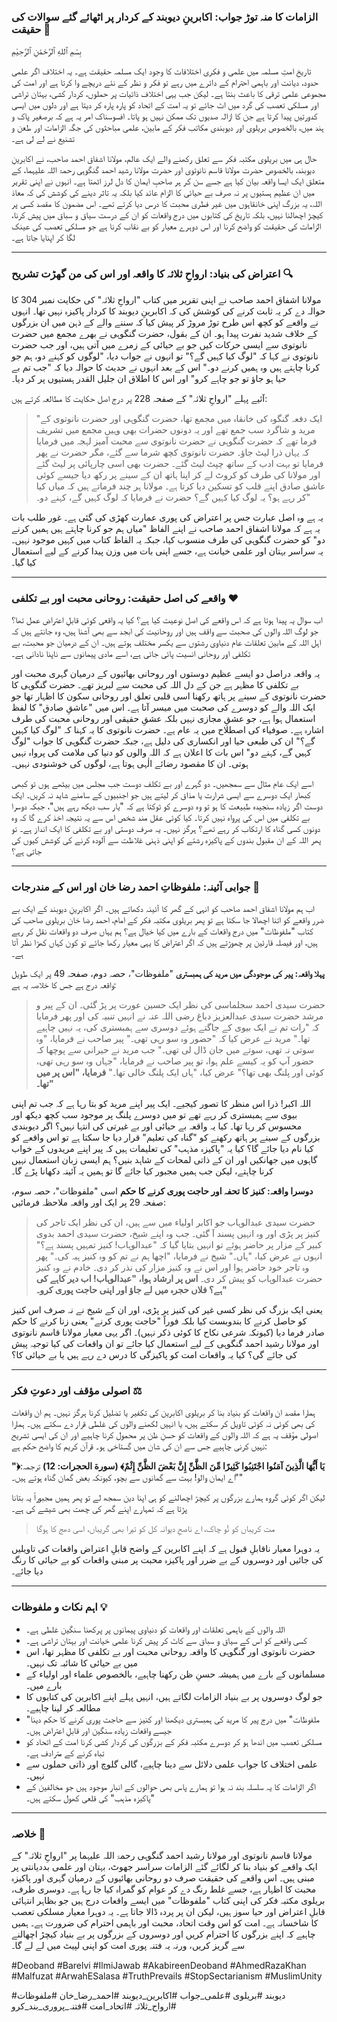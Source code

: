 ### **الزامات کا منہ توڑ جواب: اکابرینِ دیوبند کے کردار پر اٹھائے گئے سوالات کی حقیقت** 📜

بِسْمِ ٱللهِ ٱلرَّحْمَٰنِ ٱلرَّحِيْمِ

تاریخِ امتِ مسلمہ میں علمی و فکری اختلافات کا وجود ایک مسلمہ حقیقت ہے۔ یہ اختلاف اگر علمی حدود، دیانت اور باہمی احترام کے دائرے میں رہے تو فکر و نظر کے نئے دریچے وا کرتا ہے اور امت کی مجموعی علمی ترقی کا باعث بنتا ہے۔ لیکن جب یہی اختلاف ذاتیات پر حملوں، کردار کشی، بہتان تراشی اور مسلکی تعصب کی گرد میں اٹ جائے تو یہ امت کے اتحاد کو پارہ پارہ کر دیتا ہے اور دلوں میں ایسی کدورتیں پیدا کرتا ہے جن کا ازالہ صدیوں تک ممکن نہیں ہو پاتا۔ افسوسناک امر یہ ہے کہ برصغیر پاک و ہند میں، بالخصوص بریلوی اور دیوبندی مکاتب فکر کے مابین، علمی مباحثوں کی جگہ الزامات اور طعن و تشنیع نے لے لی ہے۔

حال ہی میں بریلوی مکتبہ فکر سے تعلق رکھنے والے ایک عالم، مولانا اشفاق احمد صاحب، نے اکابرینِ دیوبند، بالخصوص حضرت مولانا قاسم نانوتوی اور حضرت مولانا رشید احمد گنگوہی رحمۃ اللہ علیہما، کے متعلق ایک ایسا واقعہ بیان کیا ہے جسے سن کر ہر صاحبِ ایمان کا دل لرز اٹھتا ہے۔ انہوں نے اپنی تقریر میں ان عظیم ہستیوں پر نہ صرف بے حیائی کا الزام عائد کیا بلکہ یہ تاثر دینے کی کوشش کی کہ معاذ اللہ، یہ بزرگ اپنی خانقاہوں میں غیر فطری محبت کا درس دیا کرتے تھے۔ اس مضمون کا مقصد کسی پر کیچڑ اچھالنا نہیں، بلکہ تاریخ کی کتابوں میں درج واقعات کو ان کے درست سیاق و سباق میں پیش کرنا، الزامات کی حقیقت کو واضح کرنا اور اس دوہرے معیار کو بے نقاب کرنا ہے جو مسلکی تعصب کی عینک لگا کر اپنایا جاتا ہے۔

---

### **اعتراض کی بنیاد: ارواحِ ثلاثہ کا واقعہ اور اس کی من گھڑت تشریح** 🔍

مولانا اشفاق احمد صاحب نے اپنی تقریر میں کتاب "ارواحِ ثلاثہ" کی حکایت نمبر 304 کا حوالہ دے کر یہ ثابت کرنے کی کوشش کی کہ اکابرینِ دیوبند کا کردار پاکیزہ نہیں تھا۔ انہوں نے واقعے کو کچھ اس طرح توڑ مروڑ کر پیش کیا کہ سننے والے کے ذہن میں ان بزرگوں کے خلاف شدید نفرت پیدا ہو۔ ان کے بقول، حضرت گنگوہی نے بھرے مجمع میں حضرت نانوتوی سے ایسی حرکات کیں جو بے حیائی کے زمرے میں آتی ہیں، اور جب حضرت نانوتوی نے کہا کہ "لوگ کیا کہیں گے؟" تو انہوں نے جواب دیا، "لوگوں کو کہنے دو، ہم جو کرنا چاہتے ہیں وہ ہمیں کرنے دو۔" اس کے بعد انہوں نے حدیث کا حوالہ دیا کہ "جب تم بے حیا ہو جاؤ تو جو چاہے کرو" اور اس کا اطلاق ان جلیل القدر ہستیوں پر کر دیا۔

آئیے پہلے "ارواحِ ثلاثہ" کے صفحہ 228 پر درج اصل حکایت کا مطالعہ کرتے ہیں:

> "ایک دفعہ گنگوہ کی خانقاہ میں مجمع تھا، حضرت گنگوہی اور حضرت نانوتوی کے مرید و شاگرد سب جمع تھے اور یہ دونوں حضرات بھی وہیں مجمع میں تشریف فرما تھے کہ حضرت گنگوہی نے حضرت نانوتوی سے محبت آمیز لہجہ میں فرمایا کہ یہاں ذرا لیٹ جاؤ۔ حضرت نانوتوی کچھ شرما سے گئے، مگر حضرت نے پھر فرمایا تو بہت ادب کے ساتھ چپٹ لیٹ گئے۔ حضرت بھی اسی چارپائی پر لیٹ گئے اور مولانا کی طرف کو کروٹ لے کر اپنا ہاتھ ان کے سینے پر رکھ دیا جیسے کوئی عاشق صادق اپنے قلب کو تسکین دیا کرتا ہے۔ مولانا ہر چند فرماتے ہیں کہ میاں کیا کر رہے ہو؟ یہ لوگ کیا کہیں گے؟ حضرت نے فرمایا کہ لوگ کہیں گے، کہنے دو۔"

یہ ہے وہ اصل عبارت جس پر اعتراض کی پوری عمارت کھڑی کی گئی ہے۔ غور طلب بات یہ ہے کہ مولانا اشفاق احمد صاحب نے اپنے الفاظ "میاں ہم جو کرنا چاہتے ہیں ہمیں کرنے دو" کو حضرت گنگوہی کی طرف منسوب کیا، جبکہ یہ الفاظ کتاب میں کہیں موجود نہیں۔ یہ سراسر بہتان اور علمی خیانت ہے، جسے اپنی بات میں وزن پیدا کرنے کے لیے استعمال کیا گیا۔

---

### **واقعے کی اصل حقیقت: روحانی محبت اور بے تکلفی** ❤️

اب سوال یہ پیدا ہوتا ہے کہ اس واقعے کی اصل نوعیت کیا ہے؟ کیا یہ واقعی کوئی قابلِ اعتراض عمل تھا؟ جو لوگ اللہ والوں کی صحبت سے واقف ہیں اور روحانیت کی ابجد سے بھی آشنا ہیں، وہ جانتے ہیں کہ اہل اللہ کے مابین تعلقات عام دنیاوی رشتوں سے یکسر مختلف ہوتے ہیں۔ ان کے درمیان جو محبت، بے تکلفی اور روحانی انسیت پائی جاتی ہے، اسے مادی پیمانوں سے ناپنا نادانی ہے۔

یہ واقعہ دراصل دو ایسے عظیم دوستوں اور روحانی بھائیوں کے درمیان گہری محبت اور بے تکلفی کا مظہر ہے جن کے دل اللہ کی محبت سے لبریز تھے۔ حضرت گنگوہی کا حضرت نانوتوی کے سینے پر ہاتھ رکھنا اسی قلبی تعلق اور روحانی سکون کا اظہار تھا جو ایک اللہ والے کو دوسرے کی صحبت میں میسر آتا ہے۔ اس میں "عاشقِ صادق" کا لفظ استعمال ہوا ہے، جو عشقِ مجازی نہیں بلکہ عشقِ حقیقی اور روحانی محبت کی طرف اشارہ ہے۔ صوفیاء کی اصطلاح میں یہ عام ہے۔ حضرت نانوتوی کا یہ کہنا کہ "لوگ کیا کہیں گے؟" ان کی طبعی حیا اور انکساری کی دلیل ہے، جبکہ حضرت گنگوہی کا جواب "لوگ کہیں گے، کہنے دو" اس بات کا اعلان ہے کہ اللہ والوں کو دنیا کی ملامت کی پرواہ نہیں ہوتی۔ ان کا مقصود رضائے الٰہی ہوتا ہے، لوگوں کی خوشنودی نہیں۔

اسے ایک عام مثال سے سمجھیں۔ دو گہرے اور بے تکلف دوست جب مجلس میں بیٹھے ہوں تو کبھی کبھار ایک دوسرے سے ایسی شرارت یا مذاق کر لیتے ہیں جو اجنبیوں کے سامنے شاید نہ کریں۔ ایک دوست اگر زیادہ سنجیدہ طبیعت کا ہو تو وہ دوسرے کو ٹوکتا ہے کہ "یار سب دیکھ رہے ہیں"، جبکہ دوسرا بے تکلفی میں اس کی پرواہ نہیں کرتا۔ کیا کوئی عقل مند شخص اس سے یہ نتیجہ اخذ کرے گا کہ وہ دونوں کسی گناہ کا ارتکاب کر رہے تھے؟ ہرگز نہیں۔ یہ صرف دوستی اور بے تکلفی کا ایک انداز ہے۔ تو پھر اللہ کے ان مقبول بندوں کے پاکیزہ رشتے کو اپنی ذہنی غلاظت سے آلودہ کرنے کی کوشش کیوں کی جاتی ہے؟

---

### **جوابی آئینہ: ملفوظاتِ احمد رضا خان اور اس کے مندرجات** 🔄

اب ہم مولانا اشفاق احمد صاحب کو انہی کے گھر کا آئینہ دکھاتے ہیں۔ اگر اکابرینِ دیوبند کے ایک بے ضرر واقعے کو اتنا اچھالا جا سکتا ہے تو پھر بریلوی مکتبہ فکر کے امام، احمد رضا خان بریلوی صاحب کی کتاب "ملفوظات" میں درج واقعات کے بارے میں کیا خیال ہے؟ ہم یہاں صرف دو واقعات نقل کر رہے ہیں، اور فیصلہ قارئین پر چھوڑتے ہیں کہ اگر اعتراض کا یہی معیار رکھا جائے تو کون کہاں کھڑا نظر آتا ہے۔

**پہلا واقعہ: پیر کی موجودگی میں مرید کی ہمبستری**
"ملفوظات"، حصہ دوم، صفحہ 49 پر ایک طویل واقعہ درج ہے جس کا خلاصہ یہ ہے:

> حضرت سیدی احمد سجلماسی کی نظر ایک حسین عورت پر پڑ گئی۔ ان کے پیر و مرشد حضرت سیدی عبدالعزیز دباغ رضی اللہ عنہ نے انہیں تنبیہ کی اور پھر فرمایا کہ "رات تم نے ایک بیوی کے جاگتے ہوئے دوسری سے ہمبستری کی، یہ نہیں چاہیے تھا۔" مرید نے عرض کیا کہ "حضور وہ سو رہی تھی۔" پیر صاحب نے فرمایا، "وہ سوتی نہ تھی، سوتے میں جان ڈال لی تھی۔" جب مرید نے حیرانی سے پوچھا کہ حضور آپ کو یہ کیسے علم ہوا، تو پیر صاحب نے فرمایا، "جہاں وہ سو رہی تھی، کوئی اور پلنگ بھی تھا؟" عرض کیا، "ہاں ایک پلنگ خالی تھا۔" **فرمایا، "اس پر میں تھا۔"**

اللہ اکبر! ذرا اس منظر کا تصور کیجیے۔ ایک پیر اپنے مرید کو بتا رہا ہے کہ جب تم اپنی بیوی سے ہمبستری کر رہے تھے تو میں دوسرے پلنگ پر موجود سب کچھ دیکھ اور محسوس کر رہا تھا۔ کیا یہ واقعہ بے حیائی اور بے غیرتی کی انتہا نہیں؟ اگر دیوبندی بزرگوں کے سینے پر ہاتھ رکھنے کو "گناہ کی تعلیم" قرار دیا جا سکتا ہے تو اس واقعے کو کیا نام دیا جائے گا؟ کیا یہ "پاکیزہ مذہب" کی تعلیمات ہیں کہ پیر اپنے مریدوں کے خواب گاہوں میں جھانکیں اور ان کے ذاتی لمحات کے شاہد بنیں؟ ہم ایسی زبان استعمال نہیں کرنا چاہتے، لیکن جب ہمیں مجبور کیا جائے گا تو ہمیں یہ آئینہ دکھانا پڑے گا۔

**دوسرا واقعہ: کنیز کا تحفہ اور حاجت پوری کرنے کا حکم**
اسی "ملفوظات"، حصہ سوم، صفحہ 29 پر ایک اور واقعہ ملاحظہ فرمائیں:

> حضرت سیدی عبدالوہاب جو اکابر اولیاء میں سے ہیں، ان کی نظر ایک تاجر کی کنیز پر پڑی اور وہ انہیں پسند آ گئی۔ جب وہ اپنے شیخ، حضرت سیدی احمد بدوی کبیر کے مزار پر حاضر ہوئے تو انہیں بتایا گیا کہ "عبدالوہاب! کنیز تمہیں پسند ہے؟" انہوں نے عرض کیا، "ہاں۔" شیخ نے فرمایا، "اچھا ہم نے تم کو وہ کنیز ہبہ کی۔" پھر وہ تاجر خود حاضر ہوا اور اس نے وہ کنیز مزار کی نذر کر دی۔ خادم نے وہ کنیز حضرت عبدالوہاب کو پیش کر دی۔ **اس پر ارشاد ہوا، "عبدالوہاب! اب دیر کاہے کی ہے؟ فلاں حجرہ میں لے جاؤ اور اپنی حاجت پوری کرو۔"**

یعنی ایک بزرگ کی نظر کسی غیر کی کنیز پر پڑی، اور ان کے شیخ نے نہ صرف اس کنیز کو حاصل کرنے کا بندوبست کیا بلکہ فوراً "حاجت پوری کرنے" یعنی زنا کرنے کا حکم صادر فرما دیا (کیونکہ شرعی نکاح کا کوئی ذکر نہیں)۔ اگر یہی معیار مولانا قاسم نانوتوی اور مولانا رشید احمد گنگوہی کے لیے استعمال کیا جائے تو ان واقعات کی کیا توجیہ پیش کی جائے گی؟ کیا یہ واقعات امت کو پاکیزگی کا درس دے رہے ہیں یا بے حیائی کا؟

---

### **اصولی مؤقف اور دعوتِ فکر** ⚖️

ہمارا مقصد ان واقعات کو بنیاد بنا کر بریلوی اکابرین کی تکفیر یا تضلیل کرنا ہرگز نہیں۔ ہم ان واقعات کی بھی کوئی نہ کوئی تاویل کر سکتے ہیں، یا انہیں لکھنے والوں کی غلطی قرار دے سکتے ہیں۔ ہمارا اصولی مؤقف یہ ہے کہ اللہ والوں کے واقعات کو حسنِ ظن پر محمول کرنا چاہیے اور ان کی ایسی تشریح نہیں کرنی چاہیے جس سے ان کی شان میں گستاخی ہو۔ قرآن کریم کا واضح حکم ہے:

**"﴿يَا أَيُّهَا الَّذِينَ آمَنُوا اجْتَنِبُوا كَثِيرًا مِّنَ الظَّنِّ إِنَّ بَعْضَ الظَّنِّ إِثْمٌ﴾ (سورة الحجرات: 12)**
ترجمہ: "اے ایمان والو! بہت سے گمانوں سے بچو، کیونکہ بعض گمان گناہ ہوتے ہیں۔"

لیکن اگر کوئی گروہ ہمارے بزرگوں پر کیچڑ اچھالنے کو ہی اپنا دین سمجھ لے تو پھر ہمیں مجبوراً یہ بتانا پڑتا ہے کہ تمہارے اپنے گھر کی چھت بھی شیشے کی ہے۔

> مت کریباں کو تُو چاک، اے ناصحِ دیوانہ
> کل کو تیرا بھی گریباں، اسی دھج کا ہوگا

یہ دوہرا معیار ناقابلِ قبول ہے کہ اپنے اکابرین کے واضح قابلِ اعتراض واقعات کی تاویلیں کی جائیں اور دوسروں کے بے ضرر اور پاکیزہ محبت پر مبنی واقعات کو بے حیائی کا رنگ دیا جائے۔

---

### **اہم نکات و ملفوظات** 💡

* اللہ والوں کے باہمی تعلقات اور واقعات کو دنیاوی پیمانوں پر پرکھنا سنگین غلطی ہے۔
* کسی واقعے کو اس کے سیاق و سباق سے کاٹ کر پیش کرنا علمی خیانت اور بہتان تراشی ہے۔
* حضرت نانوتوی اور گنگوہی کا واقعہ روحانی محبت اور بے تکلفی کا مظہر تھا، اس میں بے حیائی کا شائبہ تک نہیں۔
* مسلمانوں کے بارے میں ہمیشہ حسنِ ظن رکھنا چاہیے، بالخصوص علماء اور اولیاء کے بارے میں۔
* جو لوگ دوسروں پر بے بنیاد الزامات لگاتے ہیں، انہیں پہلے اپنے اکابرین کی کتابوں کا مطالعہ کر لینا چاہیے۔
* "ملفوظات" میں درج پیر کا مرید کی ہمبستری دیکھنا اور کنیز سے حاجت پوری کرنے کا حکم دینا جیسے واقعات زیادہ سنگین اور قابلِ اعتراض ہیں۔
* مسلکی تعصب میں اندھا ہو کر دوسرے مکتبہ فکر کے بزرگوں کی کردار کشی کرنا امت کے اتحاد کو تباہ کرنے کے مترادف ہے۔
* علمی اختلاف کا جواب علمی دلائل سے دینا چاہیے، گالی گلوچ اور ذاتی حملوں سے نہیں۔
* اگر الزامات کا یہ سلسلہ بند نہ ہوا تو ہمارے پاس بھی حوالوں کے انبار موجود ہیں جو مخالفین کے "پاکیزہ مذہب" کی قلعی کھول سکتے ہیں۔

---

### **خلاصہ** 📝

مولانا قاسم نانوتوی اور مولانا رشید احمد گنگوہی رحمۃ اللہ علیہما پر "ارواحِ ثلاثہ" کے ایک واقعے کو بنیاد بنا کر لگائے گئے الزامات سراسر جھوٹ، بہتان اور علمی بددیانتی پر مبنی ہیں۔ اس واقعے کی حقیقت صرف دو روحانی بھائیوں کے درمیان گہری اور پاکیزہ محبت کا اظہار ہے، جسے غلط رنگ دے کر عوام کو گمراہ کیا جا رہا ہے۔ دوسری طرف، بریلوی مکتبہ فکر کی اپنی کتاب "ملفوظات" میں ایسے واقعات درج ہیں جو بظاہر انتہائی قابلِ اعتراض اور حیا سوز ہیں، لیکن ان پر پردہ ڈالا جاتا ہے۔ یہ دوہرا معیار مسلکی تعصب کا شاخسانہ ہے۔ امت کو اس وقت اتحاد، محبت اور باہمی احترام کی ضرورت ہے۔ ہمیں چاہیے کہ اپنے بزرگوں کا احترام کریں اور دوسروں کے بزرگوں پر بے بنیاد کیچڑ اچھالنے سے گریز کریں، ورنہ یہ فتنہ پوری امت کو اپنی لپیٹ میں لے لے گا۔

#Deoband #Barelvi #IlmiJawab #AkabireenDeoband #AhmedRazaKhan #Malfuzat #ArwahESalasa #TruthPrevails #StopSectarianism #MuslimUnity

#دیوبند #بریلوی #علمی_جواب #اکابرین_دیوبند #احمد_رضا_خان #ملفوظات #ارواح_ثلاثہ #اتحاد_امت #فتنہ_پروری_بند_کرو